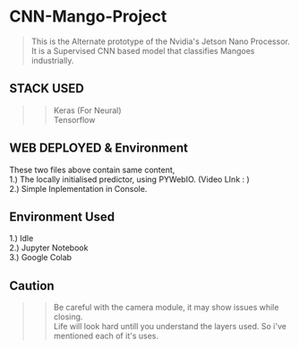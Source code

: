 # CNN-Mango-Project

> This is the Alternate prototype of the Nvidia's Jetson Nano Processor.<br>
> It is a Supervised CNN based model that classifies Mangoes industrially.

## STACK USED

>> Keras (For Neural)<br>
>> Tensorflow 

## WEB DEPLOYED & Environment

These two files above contain same content, <br>
    1.) The locally initialised predictor, using PYWebIO.  (Video LInk : )<br>
    2.) Simple Inplementation in Console.<br>

## Environment Used

1.) Idle<br>
2.) Jupyter Notebook<br>
3.) Google Colab<br>

## Caution
>> Be careful with the camera module, it may show issues while closing.<br>
>> Life will look hard untill you understand the layers used. So i've mentioned each of it's uses.
